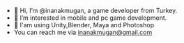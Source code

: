 - 👋 Hi, I’m @inanakmugan, a game developer from Turkey.
- 👀 I’m interested in mobile and pc game development.
- 🌱 I'am using Unity,Blender, Maya and Photoshop
- You can reach me via inanakmugan@gmail.com


